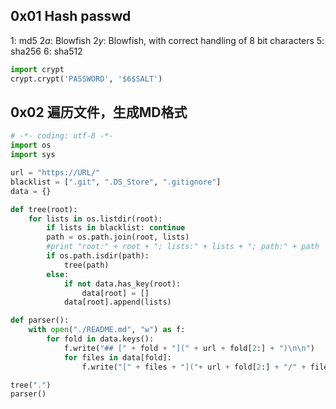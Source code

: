 ## 0x01 Hash passwd

$1$: md5
$2a$: Blowfish
$2y$: Blowfish, with correct handling of 8 bit characters
$5$: sha256
$6$: sha512

```python
import crypt
crypt.crypt('PASSWORD', '$6$SALT')
```

## 0x02 遍历文件，生成MD格式

```python
# -*- coding: utf-8 -*- 
import os 
import sys

url = "https://URL/"
blacklist = [".git", ".DS_Store", ".gitignore"]
data = {}

def tree(root): 
    for lists in os.listdir(root): 
        if lists in blacklist: continue
        path = os.path.join(root, lists) 
        #print "root:" + root + "; lists:" + lists + "; path:" + path 
        if os.path.isdir(path): 
            tree(path) 
        else:
            if not data.has_key(root):
                data[root] = []
            data[root].append(lists)

def parser():
    with open("./README.md", "w") as f: 
        for fold in data.keys():
            f.write("## [" + fold + "](" + url + fold[2:] + ")\n\n")
            for files in data[fold]:
                f.write("[" + files + "]("+ url + fold[2:] + "/" + files + ")\n\n")

tree(".")
parser()
```
